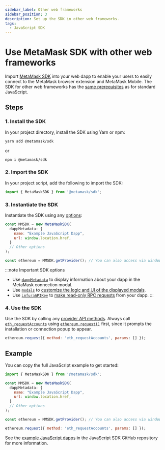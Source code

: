 ```yaml
---
sidebar_label: Other web frameworks
sidebar_position: 3
description: Set up the SDK in other web frameworks.
tags:
  - JavaScript SDK
---
```


# Use MetaMask SDK with other web frameworks

Import [MetaMask SDK](../../../concepts/sdk/index.md) into your web dapp to enable your users to
easily connect to the MetaMask browser extension and MetaMask Mobile.
The SDK for other web frameworks has the [same prerequisites](index.md#prerequisites) as for
standard JavaScript.

## Steps

### 1. Install the SDK

In your project directory, install the SDK using Yarn or npm:

```bash
yarn add @metamask/sdk
```

or

```bash
npm i @metamask/sdk
```

### 2. Import the SDK

In your project script, add the following to import the SDK:

```javascript
import { MetaMaskSDK } from '@metamask/sdk';
```

### 3. Instantiate the SDK

Instantiate the SDK using any [options](../../../reference/sdk-js-options.md):

```javascript
const MMSDK = new MetaMaskSDK(
  dappMetadata: {
    name: "Example JavaScript Dapp",
    url: window.location.href,
  }
  // Other options
);

const ethereum = MMSDK.getProvider(); // You can also access via window.ethereum
```

:::note Important SDK options
- Use [`dappMetadata`](../../../reference/sdk-js-options.md#dappmetadata) to display information
  about your dapp in the MetaMask connection modal.
- Use [`modals`](../../../reference/sdk-js-options.md#modals) to [customize the logic and UI of
  the displayed modals](../../display/custom-modals.md).
- Use [`infuraAPIKey`](../../../reference/sdk-js-options.md#infuraapikey) to
  [make read-only RPC requests](../../js-infura-api.md) from your dapp.
:::

### 4. Use the SDK

Use the SDK by calling any [provider API methods](../../../reference/provider-api.md).
Always call [`eth_requestAccounts`](/wallet/reference/eth_requestaccounts) using
[`ethereum.request()`](../../../reference/provider-api.md#ethereumrequestargs) first, since it
prompts the installation or connection popup to appear.

```javascript
ethereum.request({ method: 'eth_requestAccounts', params: [] });
```

## Example

You can copy the full JavaScript example to get started:

```javascript title="index.js"
import { MetaMaskSDK } from '@metamask/sdk';

const MMSDK = new MetaMaskSDK(
  dappMetadata: {
    name: "Example JavaScript Dapp",
    url: window.location.href,
  }
  // Other options
);

const ethereum = MMSDK.getProvider(); // You can also access via window.ethereum

ethereum.request({ method: 'eth_requestAccounts', params: [] });
```

See the [example JavaScript dapps](https://github.com/MetaMask/metamask-sdk/tree/main/packages/examples)
in the JavaScript SDK GitHub repository for more information.
